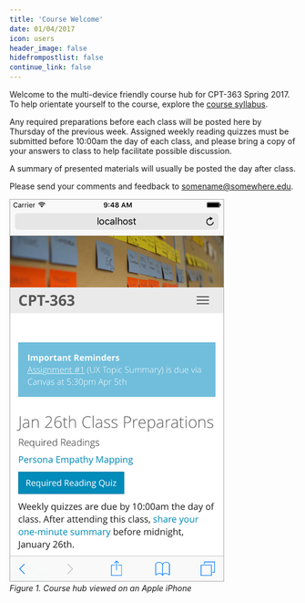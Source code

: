 ```yaml
---
title: 'Course Welcome'
date: 01/04/2017
icon: users
header_image: false
hidefrompostlist: false
continue_link: false
---
```


Welcome to the multi-device friendly course hub for CPT-363 Spring 2017. To help orientate yourself to the course, explore the [course syllabus](../../syllabus).

Any required preparations before each class will be posted here by Thursday of the previous week. Assigned weekly reading quizzes must be submitted before 10:00am the day of each class, and please bring a copy of your answers to class to help facilitate possible discussion.

A summary of presented materials will usually be posted the day after class.

Please send your comments and feedback to <somename@somewhere.edu>.

![Image of course hub on Apple iPhone](course-companion-iphone.jpg)  
_Figure 1. Course hub viewed on an Apple iPhone_

